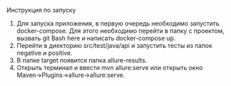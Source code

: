 Инструкция по запуску
1. Для запуска приложения, в первую очередь необходимо запустить docker-compose. 
Для этого необходимо перейти в папку с проектом, вызвать git Bash here и написать docker-compose up.
2. Перейти в диекторию src/test/java/api и запустить тесты из папок negative и positive.
3. В папке target появится папка allure-results.
4. Открыть терминал и ввести mvn allure:serve или открыть окно Maven->Plugins->allure->allure:serve.
